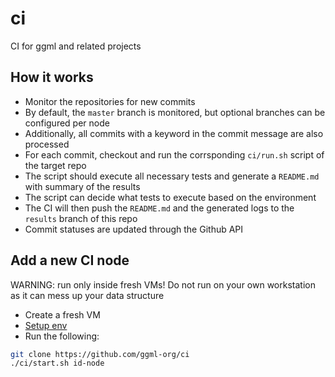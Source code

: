 # ci

CI for ggml and related projects

## How it works

- Monitor the repositories for new commits
- By default, the `master` branch is monitored, but optional branches can be configured per node
- Additionally, all commits with a keyword in the commit message are also processed
- For each commit, checkout and run the corrsponding `ci/run.sh` script of the target repo
- The script should execute all necessary tests and generate a `README.md` with summary of the results
- The script can decide what tests to execute based on the environment
- The CI will then push the `README.md` and the generated logs to the `results` branch of this repo
- Commit statuses are updated through the Github API

## Add a new CI node

WARNING: run only inside fresh VMs! Do not run on your own workstation as it can mess up your data structure

- Create a fresh VM
- [Setup env](https://github.com/ggml-org/secrets/blob/master/ggml-ci.txt)
- Run the following:

```bash
git clone https://github.com/ggml-org/ci
./ci/start.sh id-node
```
